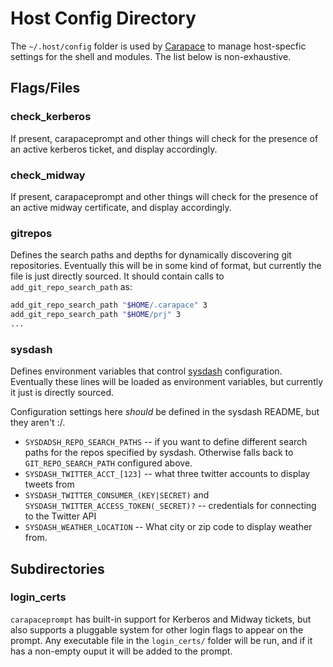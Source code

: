 Host Config Directory
==============

The `~/.host/config` folder is used by [Carapace](https://github.com/cheilman/carapace) to manage host-specfic settings for the shell and modules.  The list below is non-exhaustive.

Flags/Files
-----------

### check\_kerberos

If present, carapaceprompt and other things will check for the presence of an active kerberos ticket, and display accordingly.

### check\_midway

If present, carapaceprompt and other things will check for the presence of an active midway certificate, and display accordingly.

### gitrepos

Defines the search paths and depths for dynamically discovering git repositories.  Eventually this will be in some kind of format, but currently the file is just directly sourced.  It should contain calls to `add_git_repo_search_path` as:

```bash
add_git_repo_search_path "$HOME/.carapace" 3
add_git_repo_search_path "$HOME/prj" 3
...
```

### sysdash

Defines environment variables that control [sysdash](https://github.com/cheilman/sysdash) configuration.  Eventually these lines will be loaded as environment variables, but currently it just is directly sourced.

Configuration settings here *should* be defined in the sysdash README, but they aren't :/.

- `SYSDADSH_REPO_SEARCH_PATHS` -- if you want to define different search paths for the repos specified by sysdash.  Otherwise falls back to `GIT_REPO_SEARCH_PATH` configured above.
- `SYSDASH_TWITTER_ACCT_[123]` -- what three twitter accounts to display tweets from
- `SYSDASH_TWITTER_CONSUMER_(KEY|SECRET)` and `SYSDASH_TWITTER_ACCESS_TOKEN(_SECRET)?` -- credentials for connecting to the Twitter API
- `SYSDASH_WEATHER_LOCATION` -- What city or zip code to display weather from.

Subdirectories
--------------

### login_certs

`carapaceprompt` has built-in support for Kerberos and Midway tickets, but also
supports a pluggable system for other login flags to appear on the prompt.  Any
executable file in the `login_certs/` folder will be run, and if it has a
non-empty ouput it will be added to the prompt.

